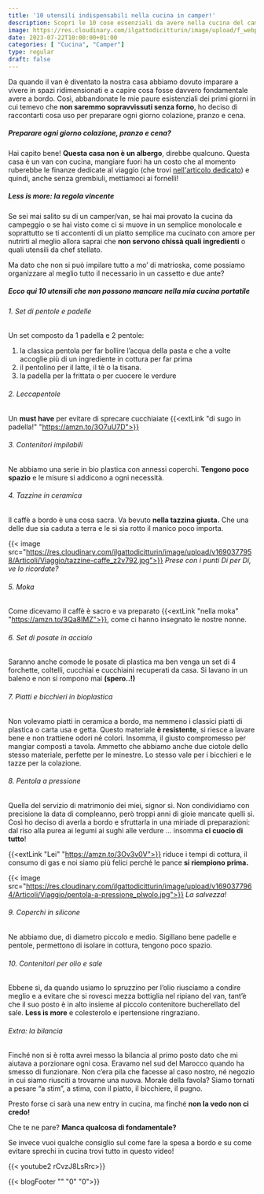 ```yaml
---
title: '10 utensili indispensabili nella cucina in camper!'
description: Scopri le 10 cose essenziali da avere nella cucina del camper che ci fanno risparmiare tempo e gas!
image: https://res.cloudinary.com/ilgattodicitturin/image/upload/f_webp,q_auto:good,w_800,c_scale,dpr_auto/v1690377961/Articoli/Viaggio/cucina-attrezzi_gxutzz.jpg
date: 2023-07-22T10:00:00+01:00
categories: [ "Cucina", "Camper"]
type: regular
draft: false
---
```


<!-- foto e link amazon -->

Da quando il van è diventato la nostra casa abbiamo dovuto imparare a vivere in spazi ridimensionati e a capire cosa fosse davvero fondamentale avere a bordo. Così, abbandonate le mie paure esistenziali dei primi giorni in cui temevo che **non saremmo sopravvissuti senza forno**, ho deciso di raccontarti cosa uso per preparare ogni giorno colazione, pranzo e cena. 

##### Preparare ogni giorno colazione, pranzo e cena?
Hai capito bene! **Questa casa non è un albergo**, direbbe qualcuno.
Questa casa è un van con cucina, mangiare fuori ha un costo che al momento ruberebbe le finanze dedicate al viaggio (che trovi [nell'articolo dedicato](/blog/un-anno-in-camper-quanto-costa)) e quindi, anche senza grembiuli, mettiamoci ai fornelli!

##### Less is more: la regola vincente
Se sei mai salito su di un camper/van, se hai mai provato la cucina da campeggio o se hai visto come ci si muove in un semplice monolocale e soprattutto se ti accontenti di un piatto semplice ma cucinato con amore per nutrirti al meglio allora saprai che **non servono chissà quali ingredienti** o quali utensili da chef stellato. 

Ma dato che non si può impilare tutto a mo’ di matrioska, come possiamo organizzare al meglio tutto il necessario in un cassetto e due ante? 

##### Ecco qui 10 utensili che non possono mancare nella mia cucina portatile

###### 1. Set di pentole e padelle
Un set composto da 1 padella e 2 pentole:

1. la classica pentola per far bollire l’acqua della pasta e che a volte accoglie più di un ingrediente in cottura per far prima 
2. il pentolino per il latte, il tè o la tisana.
3. la padella per la frittata o per cuocere le verdure 

###### 2. Leccapentole
Un **must have** per evitare di sprecare cucchiaiate {{<extLink "di sugo in padella!" "https://amzn.to/3O7uU7D">}}

###### 3. Contenitori impilabili
Ne abbiamo una serie in bio plastica con annessi coperchi. **Tengono poco spazio** e le misure si addicono a ogni necessità.

###### 4. Tazzine in ceramica
Il caffè a bordo è una cosa sacra. Va bevuto **nella tazzina giusta.** 
Che una delle due sia caduta a terra e le si sia rotto il manico poco importa. 

{{< image src="https://res.cloudinary.com/ilgattodicitturin/image/upload/v1690377958/Articoli/Viaggio/tazzine-caffe_z2v792.jpg">}}
_Prese con i punti Dí per Dí, ve lo ricordate?_

###### 5. Moka
Come dicevamo il caffè è sacro e va preparato {{<extLink "nella moka" "https://amzn.to/3Qa8IMZ">}}, come ci hanno insegnato le nostre nonne.

###### 6. Set di posate in acciaio
Saranno anche comode le posate di plastica ma ben venga un set di 4 forchette, coltelli, cucchiai e cucchiaini recuperati da casa. Si lavano in un baleno e non si rompono mai **(spero..!)**

###### 7. Piatti e bicchieri in bioplastica
Non volevamo piatti in ceramica a bordo, ma nemmeno i classici piatti di plastica o carta usa e getta. Questo materiale **è resistente**, si riesce a lavare bene e non trattiene odori né colori. Insomma, il giusto compromesso per mangiar composti a tavola. Ammetto che abbiamo anche due ciotole dello stesso materiale, perfette per le minestre. Lo stesso vale per i bicchieri e le tazze per la colazione. 

###### 8. Pentola a pressione
Quella del servizio di matrimonio dei miei, signor sì. 
Non condividiamo con precisione la data di compleanno, però troppi anni di gioie mancate quelli sì. Così ho deciso di averla a bordo e sfruttarla in una miriade di preparazioni: dal riso alla purea ai legumi ai sughi alle verdure ... insomma **ci cuocio di tutto**! 

{{<extLink "Lei" "https://amzn.to/3Ov3v0V">}} riduce i tempi di cottura, il consumo di gas e noi siamo più felici perché le pance **si riempiono prima.**

{{< image src="https://res.cloudinary.com/ilgattodicitturin/image/upload/v1690377964/Articoli/Viaggio/pentola-a-pressione_plwolo.jpg">}}
_La salvezza!_

###### 9. Coperchi in silicone
Ne abbiamo due, di diametro piccolo e medio. Sigillano bene padelle e pentole, permettono di isolare in cottura, tengono poco spazio.

###### 10. Contenitori per olio e sale
Ebbene sì, da quando usiamo lo spruzzino per l’olio riusciamo a condire meglio e a evitare che si rovesci mezza bottiglia nel ripiano del van, tant’è che il suo posto è in alto insieme al piccolo contenitore bucherellato del sale. **Less is more** e colesterolo e ipertensione ringraziano. 

###### Extra: la bilancia
Finché non si è rotta avrei messo la bilancia al primo posto dato che mi aiutava a porzionare ogni cosa. Eravamo nel sud del Marocco quando ha smesso di funzionare. Non c’era pila che facesse al caso nostro, né negozio in cui siamo riusciti a trovarne una nuova. Morale della favola? Siamo tornati a pesare “a stim”, a stima, con il piatto, il bicchiere, il pugno.

Presto forse ci sarà una new entry in cucina, ma finché **non la vedo non ci credo!**

Che te ne pare? **Manca qualcosa di fondamentale?**

Se invece vuoi qualche consiglio sul come fare la spesa a bordo e su come evitare sprechi in cucina trovi tutto in questo video! 

{{< youtube2 rCvzJ8LsRrc>}}

{{< blogFooter "" "0" "0">}}